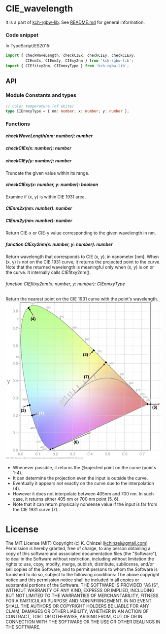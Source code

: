 # CIE_wavelength

It is a part of [kch-rgbw-lib](https://github.com/kchinzei/kch-rgbw-lib).
See [README.md](https://github.com/kchinzei/kch-rgbw-lib/blob/master/README.md)
for general information.

### Code snippet

In TypeScript/ES2015:
```TypeScript
import { checkWaveLength, checkCIEx, checkCIEy, checkCIExy,
         CIEnm2x, CIEnm2y, CIExy2nm } from 'kch-rgbw-lib';
import { CIEfitxy2nm, CIEnmxyType } from 'kch-rgbw-lib';
```

## API

### Module Constants and types

```TypeScript
// Color temperature (of white)
type CIEnmxyType = { nm: number; x: number; y: number };
```

### Functions

##### checkWaveLength(nm: number): number
##### checkCIEx(x: number): number
##### checkCIEy(y: number): number
Truncate the given value within its range.

##### checkCIExy(x: number, y: number): boolean
Examine if (x, y) is within CIE 1931 area.

##### CIEnm2x(nm: number): number
##### CIEnm2y(nm: number): number
Return CIE-x or CIE-y value corresponding to the given wavelength in nm.

##### function CIExy2nm(x: number, y: number): number
Return wavelength that corresponds to CIE (x, y), in nanometer [nm].
When (x, y) is not on the CIE 1931 curve, it returns the projected point to the
curve. Note that the returned wavelength is meaningful only when (x, y)
is on or the curve. It internally calls CIEfitxy2nm().
###### function CIEfitxy2nm(x: number, y: number): CIEnmxyType
Return the nearest point on the CIE 1931 curve with the point's wavelength.
![CIEfitxy2nm](./figs/CIExy2nm.png "Mapping by CIEfitxy2nm()")
- Whenever possible, it returns the @rpjected point on the curve (points 1-4).
- It can determine the projection even the input is outside the curve.
- Eventually it appears not exactly on the curve due to the interpolation (4).
- However it does not interpolate between 405nm and 700 nm.
  In such case, it returns either 405 nm or 700 nm point (5, 6).
- Note that it can return physically nonsense value if the input is far
  from the CIE 1931 curve (7).

# License

The MIT License (MIT)
Copyright (c) K. Chinzei (kchinzei@gmail.com)
Permission is hereby granted, free of charge, to any person obtaining a copy
of this software and associated documentation files (the "Software"), to deal
in the Software without restriction, including without limitation the rights
to use, copy, modify, merge, publish, distribute, sublicense, and/or sell
copies of the Software, and to permit persons to whom the Software is
furnished to do so, subject to the following conditions:
The above copyright notice and this permission notice shall be included in
all copies or substantial portions of the Software.
THE SOFTWARE IS PROVIDED "AS IS", WITHOUT WARRANTY OF ANY KIND, EXPRESS OR
IMPLIED, INCLUDING BUT NOT LIMITED TO THE WARRANTIES OF MERCHANTABILITY,
FITNESS FOR A PARTICULAR PURPOSE AND NONINFRINGEMENT. IN NO EVENT SHALL THE
AUTHORS OR COPYRIGHT HOLDERS BE LIABLE FOR ANY CLAIM, DAMAGES OR OTHER
LIABILITY, WHETHER IN AN ACTION OF CONTRACT, TORT OR OTHERWISE, ARISING FROM,
OUT OF OR IN CONNECTION WITH THE SOFTWARE OR THE USE OR OTHER DEALINGS IN
THE SOFTWARE.
